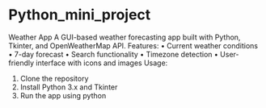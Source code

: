 # Python_mini_project

Weather App
A GUI-based weather forecasting app built with Python, Tkinter, and OpenWeatherMap API.
Features:
  • Current weather conditions
  • 7-day forecast
  • Search functionality
  • Timezone detection
  • User-friendly interface with icons and images
Usage:
  1. Clone the repository
  2. Install Python 3.x and Tkinter
  3. Run the app using python
